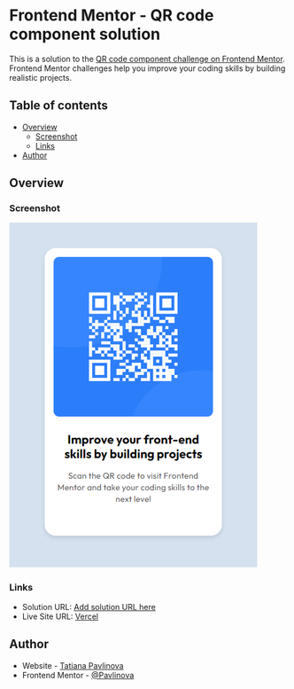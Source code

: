 # Frontend Mentor - QR code component solution

This is a solution to the [QR code component challenge on Frontend Mentor](https://www.frontendmentor.io/challenges/qr-code-component-iux_sIO_H). Frontend Mentor challenges help you improve your coding skills by building realistic projects. 

## Table of contents

- [Overview](#overview)
  - [Screenshot](#screenshot)
  - [Links](#links)
- [Author](#author)

## Overview

### Screenshot

![](./qr-code-component-main.png)

### Links

- Solution URL: [Add solution URL here](https://your-solution-url.com)
- Live Site URL: [Vercel](https://qr-code-component-main-eight.vercel.app/)

## Author

- Website - [Tatiana Pavlinova](https://github.com/Pavlinova)
- Frontend Mentor - [@Pavlinova](https://www.frontendmentor.io/profile/Pavlinova)





